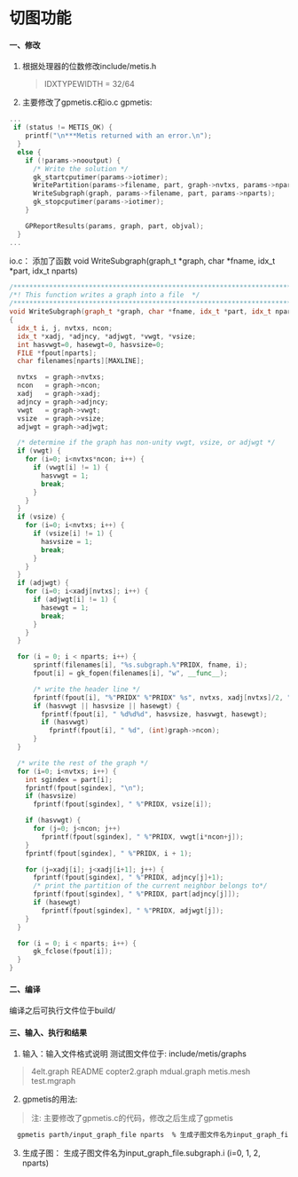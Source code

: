 # 切图功能

#### 一、修改
1. 根据处理器的位数修改include/metis.h
   > IDXTYPEWIDTH = 32/64
2. 主要修改了gpmetis.c和io.c
gpmetis:
```c++
...
 if (status != METIS_OK) {
    printf("\n***Metis returned with an error.\n");
  }
  else {
    if (!params->nooutput) {
      /* Write the solution */
      gk_startcputimer(params->iotimer);
      WritePartition(params->filename, part, graph->nvtxs, params->nparts);
      WriteSubgraph(graph, params->filename, part, params->nparts);
      gk_stopcputimer(params->iotimer);
    }

    GPReportResults(params, graph, part, objval);
  }
...
```
io.c： 添加了函数 void WriteSubgraph(graph_t *graph, char *fname, idx_t *part, idx_t nparts)
```c++
/*************************************************************************/
/*! This function writes a graph into a file  */
/*************************************************************************/
void WriteSubgraph(graph_t *graph, char *fname, idx_t *part, idx_t nparts)
{
  idx_t i, j, nvtxs, ncon;
  idx_t *xadj, *adjncy, *adjwgt, *vwgt, *vsize;
  int hasvwgt=0, hasewgt=0, hasvsize=0;
  FILE *fpout[nparts];
  char filenames[nparts][MAXLINE];

  nvtxs  = graph->nvtxs;
  ncon   = graph->ncon;
  xadj   = graph->xadj;
  adjncy = graph->adjncy;
  vwgt   = graph->vwgt;
  vsize  = graph->vsize;
  adjwgt = graph->adjwgt;

  /* determine if the graph has non-unity vwgt, vsize, or adjwgt */
  if (vwgt) {
    for (i=0; i<nvtxs*ncon; i++) {
      if (vwgt[i] != 1) {
        hasvwgt = 1;
        break;
      }
    }
  }
  if (vsize) {
    for (i=0; i<nvtxs; i++) {
      if (vsize[i] != 1) {
        hasvsize = 1;
        break;
      }
    }
  }
  if (adjwgt) {
    for (i=0; i<xadj[nvtxs]; i++) {
      if (adjwgt[i] != 1) {
        hasewgt = 1;
        break;
      }
    }
  }

  for (i = 0; i < nparts; i++) {
      sprintf(filenames[i], "%s.subgraph.%"PRIDX, fname, i);
      fpout[i] = gk_fopen(filenames[i], "w", __func__);

      /* write the header line */
      fprintf(fpout[i], "%"PRIDX" %"PRIDX" %s", nvtxs, xadj[nvtxs]/2, "011");
      if (hasvwgt || hasvsize || hasewgt) {
        fprintf(fpout[i], " %d%d%d", hasvsize, hasvwgt, hasewgt);
        if (hasvwgt)
          fprintf(fpout[i], " %d", (int)graph->ncon);
      }
  }

  /* write the rest of the graph */
  for (i=0; i<nvtxs; i++) {
    int sgindex = part[i];
    fprintf(fpout[sgindex], "\n");
    if (hasvsize)
      fprintf(fpout[sgindex], " %"PRIDX, vsize[i]);

    if (hasvwgt) {
      for (j=0; j<ncon; j++)
        fprintf(fpout[sgindex], " %"PRIDX, vwgt[i*ncon+j]);
    }
    fprintf(fpout[sgindex], " %"PRIDX, i + 1);

    for (j=xadj[i]; j<xadj[i+1]; j++) {
      fprintf(fpout[sgindex], " %"PRIDX, adjncy[j]+1);
      /* print the partition of the current neighbor belongs to*/
      fprintf(fpout[sgindex], " %"PRIDX, part[adjncy[j]]);
      if (hasewgt)
        fprintf(fpout[sgindex], " %"PRIDX, adjwgt[j]);
    }
  }

  for (i = 0; i < nparts; i++) {
      gk_fclose(fpout[i]);
  }
}
```

#### 二、编译

编译之后可执行文件位于build/

#### 三、输入、执行和结果
1. 输入：输入文件格式说明
测试图文件位于: include/metis/graphs
> 4elt.graph    README        copter2.graph mdual.graph   metis.mesh    test.mgraph
2. gpmetis的用法:
  > 注: 主要修改了gpmetis.c的代码，修改之后生成了gpmetis

  ```sh
    gpmetis parth/input_graph_file nparts  % 生成子图文件名为input_graph_file.subgraph.i (i=0, 1, 2, nparts)
  ```

3. 生成子图：
生成子图文件名为input_graph_file.subgraph.i (i=0, 1, 2, nparts)